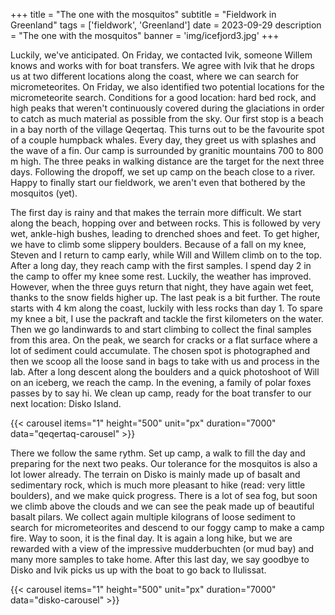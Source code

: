 +++
title = "The one with the mosquitos"
subtitle = "Fieldwork in Greenland"
tags = ['fieldwork', 'Greenland']
date = 2023-09-29
description = "The one with the mosquitos"
banner = 'img/icefjord3.jpg'
+++

Luckily, we've anticipated. On Friday, we contacted Ivik, someone Willem knows and works with for boat transfers. We agree with Ivik that he drops us at two different locations along the coast, where we can search for micrometeorites. On Friday, we also identified two potential locations for the micrometeorite search. Conditions for a good location: hard bed rock, and high peaks that weren't continuously covered during the glaciations in order to catch as much material as possible from the sky. Our first stop is a beach in a bay north of the village Qeqertaq. This turns out to be the favourite spot of a couple humpback whales. Every day, they greet us with splashes and the wave of a fin. Our camp is surrounded by granitic mountains 700 to 800 m high. The three peaks in walking distance are the target for the next three days. Following the dropoff, we set up camp on the beach close to a river. Happy to finally start our fieldwork, we aren't even that bothered by the mosquitos (yet).

The first day is rainy and that makes the terrain more difficult. We start along the beach, hopping over and between rocks. This is followed by very wet, ankle-high bushes, leading to drenched shoes and feet. To get higher, we have to climb some slippery boulders. Because of a fall on my knee, Steven and I return to camp early, while Will and Willem climb on to the top. After a long day, they reach camp with the first samples. I spend day 2 in the camp to offer my knee some rest. Luckily, the weather has improved. However, when the three guys return that night, they have again wet feet, thanks to the snow fields higher up. The last peak is a bit further. The route starts with 4 km along the coast, luckily with less rocks than day 1. To spare my knee a bit, I use the packraft and tackle the first kilometers on the water. Then we go landinwards to and start climbing to collect the final samples from this area. On the peak, we search for cracks or a flat surface where a lot of sediment could accumulate. The chosen spot is photographed and then we scoop all the loose sand in bags to take with us and process in the lab. After a long descent along the boulders and a quick photoshoot of Will on an iceberg, we reach the camp. In the evening, a family of polar foxes passes by to say hi. We clean up camp, ready for the boat transfer to our next location: Disko Island.

{{< carousel items="1" height="500" unit="px" duration="7000" data="qeqertaq-carousel" >}}

There we follow the same rythm. Set up camp, a walk to fill the day and preparing for the next two peaks. Our tolerance for the mosquitos is also a lot lower already. The terrain on Disko is mainly made up of basalt and sedimentary rock, which is much more pleasant to hike (read: very little boulders), and we make quick progress. There is a lot of sea fog, but soon we climb above the clouds and we can see the peak made up of beautiful basalt pilars. We collect again multiple kilograns of loose sediment to search for micrometeorites and descend to our foggy camp to make a camp fire. Way to soon, it is the final day. It is again a long hike, but we are rewarded with a view of the impressive mudderbuchten (or mud bay) and many more samples to take home. After this last day, we say goodbye to Disko and Ivik picks us up with the boat to go back to Ilulissat. 

{{< carousel items="1" height="500" unit="px" duration="7000" data="disko-carousel" >}}